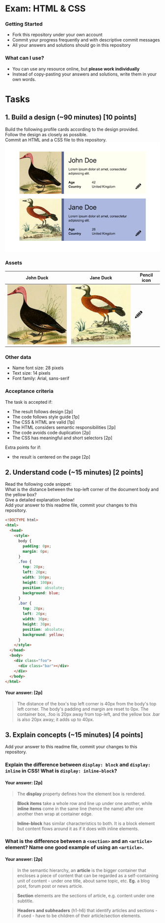 # Exam: HTML & CSS

### Getting Started
 - Fork this repository under your own account
 - Commit your progress frequently and with descriptive commit messages
 - All your answers and solutions should go in this repository

### What can I use?
 - You can use any resource online, but **please work individually**
 - Instead of copy-pasting your answers and solutions, write them in your own words.


# Tasks

## 1. Build a design (~90 minutes) [10 points]
Build the following profile cards according to the design provided.   
Follow the design as closely as possible.   
Commit an HTML and a CSS file to this repository.
![design](exercise-1.png)

### Assets
John Duck | Jane Duck | Pencil icon
--------- | --------- | -----------
![duck](duck.jpg) | ![duck](duck2.jpg) | ![pencil-icon](edit-icon.png)   

### Other data
  - Name font size: 28 pixels
  - Text size: 14 pixels
  - Font family: Arial, sans-serif

### Acceptance criteria
The task is accepted if:
  - The result follows design [2p]
  - The code follows style guide [1p]
  - The CSS & HTML are valid [1p]
  - The HTML considers semantic responsibilities [2p]
  - The code avoids code duplication [2p]
  - The CSS has meaningful and short selectors [2p]

Extra points for if:
  - the result is centered on the page [2p]


## 2. Understand code (~15 minutes) [2 points]
Read the following code snippet:   
What is the distance between the top-left corner of the document body and the yellow box?   
Give a detailed explanation below!   
Add your answer to this readme file, commit your changes to this repository.
```HTML
<!DOCTYPE html>
<html>
  <head>
    <style>
      body {
        padding: 0px;
        margin: 0px;
      }
      .foo {
        top: 20px;
        left: 20px;
        width: 100px;
        height: 100px;
        position: absolute;
        background: blue;
      }
      .bar {
        top: 20px;
        left: 20px;
        width: 30px;
        height: 30px;
        position: absolute;
        background: yellow;
      }
    </style>
  </head>
  <body>
    <div class="foo">
      <div class="bar"></div>
    </div>
  </body>
</html>
```
#### Your answer: [2p]

> The distance of the box's top left corner is 40px from the body's top left corner.
> The body's padding and margin are reset to 0px.
> The container box, .foo is 20px away from top-left, and the yellow box .bar is also 20px away; it adds up to 40px.

## 3. Explain concepts (~15 minutes) [4 points]
Add your answer to this readme file, commit your changes to this repository.


### Explain the difference between `display: block` and `display: inline` in CSS! What is `display: inline-block`?
#### Your answer: [2p]

>The **display** property defines how the element box is rendered.

>**Block items** take a whole row and line up under one another, while **inline items** come in the same line (hence the name) after one another then wrap at container edge.

>**Inline-block** has similar characteristics to both. It is a block element but content flows around it as if it does with inline elements.


### What is the difference between a `<section>` and an `<article>` element? Name one good example of using an `<article>`.
#### Your answer: [2p]

>In the semantic hierarchy, an **article** is the bigger container that encloses a piece of content that can be regarded as a self-containing unit of content - under one title, about same topic, etc. **Eg.** a blog post, forum post or news article.

>**Section** elements are the sections of article, e.g. content under one subtitle.

>**Headers and subheaders** (h1-h6) that identify articles and sections - if used - have to be children of their article/section elements.
